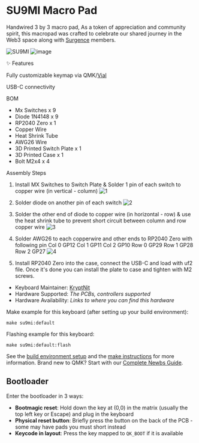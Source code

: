 # SU9MI Macro Pad

Handwired 3 by 3 macro pad, As a token of appreciation and community spirit, this macropad was crafted to celebrate our shared journey in the Web3 space along with [Surgence](https://x.com/surgence_io) members.

![SU9MI](https://github.com/user-attachments/assets/71580ed6-ad20-492a-b03b-88f0fe15f70d)
![image](https://github.com/user-attachments/assets/03edfc4d-6d3f-4e1d-b7ad-50c7891c4a9f)



✨ Features

Fully customizable keymap via QMK/[Vial](https://vial.rocks/)

USB-C connectivity

BOM
- Mx Switches x 9
- Diode 1N4148 x 9
- RP2040 Zero x 1
- Copper Wire
- Heat Shrink Tube
- AWG26 Wire
- 3D Printed Switch Plate x 1
- 3D Printed Case x 1
- Bolt M2x4 x 4

Assembly Steps
1) Install MX Switches to Switch Plate & Solder 1 pin of each switch to copper wire (in vertical - column)
![1](https://github.com/user-attachments/assets/08763fdd-fc7a-4cb3-8109-8cc05d4dfce5)

2) Solder diode on another pin of each switch
![2](https://github.com/user-attachments/assets/cc3bc226-fc39-450e-9be5-c0df07c41cbe)

3) Solder the other end of diode to copper wire (in horizontal - row) & use the heat shrink tube to prevent short circuit between column and row copper wire
![3](https://github.com/user-attachments/assets/71650a3d-b61b-4469-961a-6220de677f73)

4) Solder AWG26 to each copperwire and other ends to RP2040 Zero with following pin
   Col 0 GP12
   Col 1 GP11
   Col 2 GP10
   Row 0 GP29
   Row 1 GP28
   Row 2 GP27
![4](https://github.com/user-attachments/assets/62b4f66d-0de5-4411-9de1-c7b0e371ff90)

5) Install RP2040 Zero into the case, connect the USB-C and load with uf2 file. Once it's done you can install the plate to case and tighten with M2 screws.

* Keyboard Maintainer: [KryptNit](https://github.com/KryptNit)
* Hardware Supported: *The PCBs, controllers supported*
* Hardware Availability: *Links to where you can find this hardware*

Make example for this keyboard (after setting up your build environment):

    make su9mi:default

Flashing example for this keyboard:

    make su9mi:default:flash

See the [build environment setup](https://docs.qmk.fm/#/getting_started_build_tools) and the [make instructions](https://docs.qmk.fm/#/getting_started_make_guide) for more information. Brand new to QMK? Start with our [Complete Newbs Guide](https://docs.qmk.fm/#/newbs).

## Bootloader

Enter the bootloader in 3 ways:

* **Bootmagic reset**: Hold down the key at (0,0) in the matrix (usually the top left key or Escape) and plug in the keyboard
* **Physical reset button**: Briefly press the button on the back of the PCB - some may have pads you must short instead
* **Keycode in layout**: Press the key mapped to `QK_BOOT` if it is available
